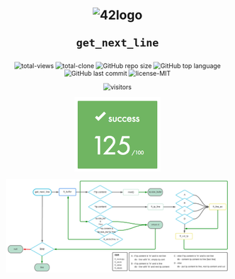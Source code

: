 <h1 align="center">
  <img  width="120" alt="42logo"  src="https://user-images.githubusercontent.com/19689770/129336866-169b0dc7-ea41-47d4-b50a-d466508031af.png">
  
	get_next_line
</h1>

 <p align="center">
<img alt="total-views" src="https://img.shields.io/badge/views-3-blue">
<img alt="total-clone" src="https://img.shields.io/badge/clone-88-blue">
<img alt="GitHub repo size" src="https://img.shields.io/github/repo-size/nach131/get_next_line">
<img alt="GitHub top language" src="https://img.shields.io/github/languages/top/nach131/get_next_line">
<img alt="GitHub last commit" src="https://img.shields.io/github/last-commit/nach131/get_next_line">
<img alt="license-MIT" src="https://img.shields.io/badge/license-MIT-blue">
</p>

<span align="center">

![visitors](https://visitor-badge.glitch.me/badge?page_id=nach131.get_next_line&left_color=green&right_color=blue)

![125](https://github.com/nach131/42Barcelona/blob/main/images/125.png)

![mapa](get_next_line.png)

</span>

